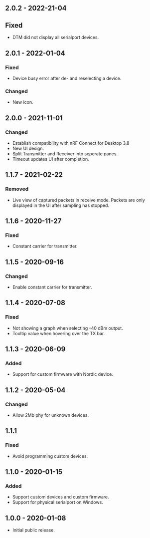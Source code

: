 ## 2.0.2 - 2022-21-04

## Fixed
- DTM did not display all serialport devices.

## 2.0.1 - 2022-01-04
### Fixed
- Device busy error after de- and reselecting a device.
### Changed
- New icon.

## 2.0.0 - 2021-11-01
### Changed
- Establish compatibility with nRF Connect for Desktop 3.8
- New UI design.
- Split Transmitter and Receiver into seperate panes.
- Timeout updates UI after completion.

## 1.1.7 - 2021-02-22
### Removed
- Live view of captured packets in receive mode.
  Packets are only displayed in the UI after sampling has stopped.

## 1.1.6 - 2020-11-27
### Fixed
- Constant carrier for transmitter.

## 1.1.5 - 2020-09-16
### Changed
- Enable constant carrier for transmitter.

## 1.1.4 - 2020-07-08
### Fixed
- Not showing a graph when selecting -40 dBm output.
- Tooltip value when hovering over the TX bar.

## 1.1.3 - 2020-06-09
### Added
- Support for custom firmware with Nordic device.

## 1.1.2 - 2020-05-04
### Changed
- Allow 2Mb phy for unknown devices.

## 1.1.1
### Fixed
- Avoid programming custom devices.

## 1.1.0 - 2020-01-15
### Added
- Support custom devices and custom firmware.
- Support for physical serialport on Windows.

## 1.0.0 - 2020-01-08
- Initial public release.
